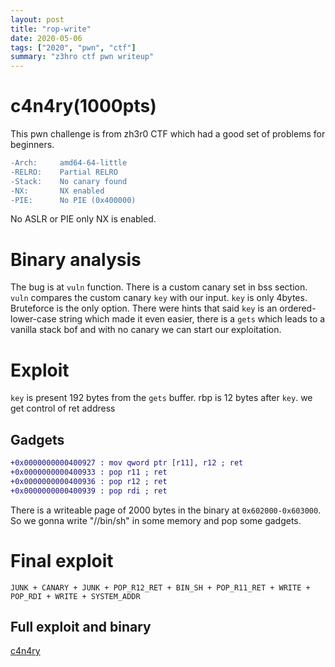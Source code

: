 ```yaml
---
layout: post
title: "rop-write"
date: 2020-05-06
tags: ["2020", "pwn", "ctf"]
summary: "z3hro ctf pwn writeup"
---
```


# c4n4ry(1000pts)

This pwn challenge is from zh3r0 CTF which had a good set of problems for beginners.

```diff
-Arch:     amd64-64-little
-RELRO:    Partial RELRO
-Stack:    No canary found
-NX:       NX enabled
-PIE:      No PIE (0x400000)
```
No ASLR or PIE only NX is enabled.

# Binary analysis

The bug is at `vuln` function. There is a custom canary set in bss section. `vuln` compares the custom canary `key` with our input. `key` is only 4bytes. Bruteforce is the only option. There were hints that said `key` is an ordered-lower-case string which made it even easier, there is a `gets` which leads to a vanilla stack bof and with no canary we can start our exploitation.

# Exploit

`key` is present 192 bytes from the `gets` buffer. rbp is 12 bytes after `key`. we get control of ret address

## Gadgets

```diff
+0x0000000000400927 : mov qword ptr [r11], r12 ; ret
+0x0000000000400933 : pop r11 ; ret
+0x0000000000400936 : pop r12 ; ret
+0x0000000000400939 : pop rdi ; ret
```

There is a writeable page of 2000 bytes in the binary at `0x602000-0x603000`. So we gonna write "//bin/sh" in some memory and pop some gadgets.

# Final exploit

`JUNK + CANARY + JUNK + POP_R12_RET + BIN_SH + POP_R11_RET + WRITE + POP_RDI + WRITE + SYSTEM_ADDR`

## Full exploit and binary
[c4n4ry](https://github.com/GiridharPrasath/ctf/tree/master/pwn)
